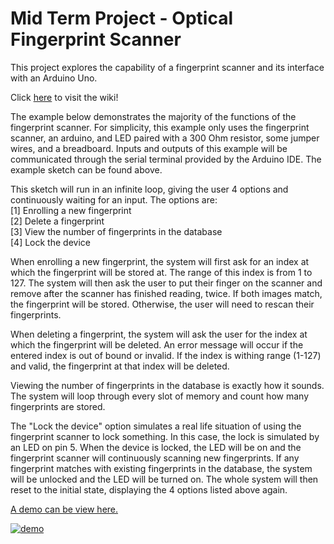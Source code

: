 # Mid Term Project - Optical Fingerprint Scanner
This project explores the capability of a fingerprint scanner and its interface with an Arduino Uno.

Click [here](https://github.com/lhiep/optical-fingerprint-scanner/wiki) to visit the wiki!

The example below demonstrates the majority of the functions of the fingerprint scanner. For simplicity, this example only uses the fingerprint scanner, an arduino, and LED paired with a 300 Ohm resistor, some jumper wires, and a breadboard. Inputs and outputs of this example will be communicated through the serial terminal provided by the Arduino IDE. The example sketch can be found above.

This sketch will run in an infinite loop, giving the user 4 options and continuously waiting for an input. The options are:  
[1] Enrolling a new fingerprint  
[2] Delete a fingerprint  
[3] View the number of fingerprints in the database  
[4] Lock the device

When enrolling a new fingerprint, the system will first ask for an index at which the fingerprint will be stored at. The range of this index is from 1 to 127. The system will then ask the user to put their finger on the scanner and remove after the scanner has finished reading, twice. If both images match, the fingerprint will be stored. Otherwise, the user will need to rescan their fingerprints.

When deleting a fingerprint, the system will ask the user for the index at which the fingerprint will be deleted. An error message will occur if the entered index is out of bound or invalid. If the index is withing range (1-127) and valid, the fingerprint at that index will be deleted.

Viewing the number of fingerprints in the database is exactly how it sounds. The system will loop through every slot of memory and count how many fingerprints are stored.

The "Lock the device" option simulates a real life situation of using the fingerprint scanner to lock something. In this case, the lock is simulated by an LED on pin 5. When the device is locked, the LED will be on and the fingerprint scanner will continuously scanning new fingerprints. If any fingerprint matches with existing fingerprints in the database, the system will be unlocked and the LED will be turned on. The whole system will then reset to the initial state, displaying the 4 options listed above again.

[A demo can be view here.](https://youtu.be/jL4IZtGXxuE)

[![demo](https://img.youtube.com/vi/jL4IZtGXxuE/maxresdefault.jpg)](https://youtu.be/jL4IZtGXxuE)
